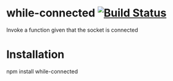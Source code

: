 # while-connected [![Build Status](https://travis-ci.org/jasonkuhrt/while-connected.png?branch=master)](https://travis-ci.org/jasonkuhrt/while-connected)


Invoke a function given that the socket is connected


# Installation

  npm install while-connected